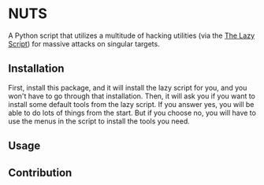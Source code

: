 # NUTS

A Python script that utilizes a multitude of hacking utilities (via the [The Lazy Script](https://github.com/arismelachroinos/lscript)) for massive attacks on singular targets.

## Installation
First, install this package, and it will install the lazy script for you, and you won't have to go through that installation. Then, it will ask you if you want to install some default tools from the lazy script. If you answer yes, you will be able to do lots of things from the start. But if you choose no, you will have to use the menus in the script to install the tools you need.

## Usage


## Contribution

